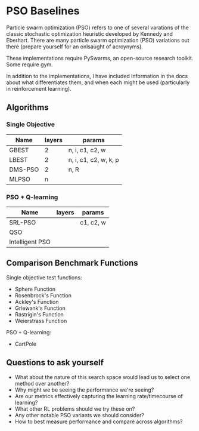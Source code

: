 # PSO Baselines

Particle swarm optimization (PSO) refers to one of several varations of the classic stochastic optimization heuristic developed by Kennedy and Eberhart. There are many particle swarm optimization (PSO) variations out there (prepare yourself for an onlsaught of acroynyms). 

These implementations require PySwarms, an open-source research toolkit. Some require gym. 

In addition to the implementations, I have included information in the docs about what differentiates them, and when each might be used (particularly in reinforcement learning). 

## Algorithms
### Single Objective 
| Name  | layers | params  | 
|---|---|---|
| GBEST |  2 | n, i, c1, c2, w  | 
| LBEST |  2 | n, i, c1, c2, w, k, p |
| DMS-PSO | 2 | n, R   |
| MLPSO | n |   |

### PSO + Q-learning
| Name  | layers | params  |
|---|---|---|
| SRL-PSO |  | c1, c2, w |
| QSO|   |   |
| Intelligent PSO |   |   |

## Comparison Benchmark Functions

Single objective test functions:
* Sphere Function
* Rosenbrock's Function
* Ackley's Function
* Griewank's Function
* Rastrigin's Function
* Weierstrass Function

PSO + Q-learning:
* CartPole

## Questions to ask yourself

* What about the nature of this search space would lead us to select one method over another?
* Why might we be seeing the performance we're seeing?
* Are our metrics effectively capturing the learning rate/timecourse of learning?
* What other RL problems should we try these on?
* Any other notable PSO variants we should consider?
* How to best measure performance and compare across algorithms? 
